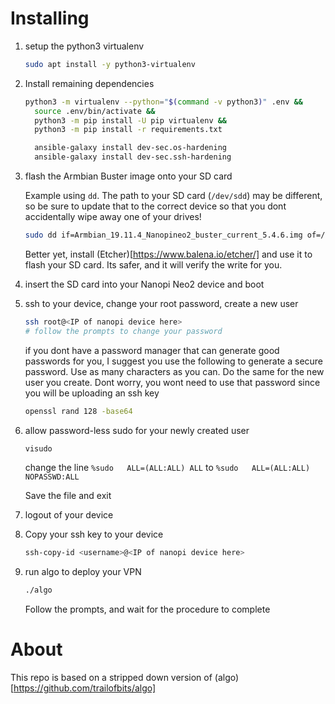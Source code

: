 # Installing

1. setup the python3 virtualenv

    ```bash
    sudo apt install -y python3-virtualenv
    ```

2. Install remaining dependencies

    ```bash
    python3 -m virtualenv --python="$(command -v python3)" .env &&
      source .env/bin/activate &&
      python3 -m pip install -U pip virtualenv &&
      python3 -m pip install -r requirements.txt

      ansible-galaxy install dev-sec.os-hardening
      ansible-galaxy install dev-sec.ssh-hardening
    ```
3. flash the Armbian Buster image onto your SD card

    Example using `dd`.  The path to your SD card (`/dev/sdd`) may be different, so be sure to update that to the correct device so that you dont accidentally wipe away one of your drives!

    ```bash
    sudo dd if=Armbian_19.11.4_Nanopineo2_buster_current_5.4.6.img of=/dev/sdd bs=1M
    ```

    Better yet, install (Etcher)[https://www.balena.io/etcher/] and use it to flash your SD card.  Its safer, and it will verify the write for you.

4. insert the SD card into your Nanopi Neo2 device and boot

5. ssh to your device, change your root password, create a new user

    ```bash
    ssh root@<IP of nanopi device here>
    # follow the prompts to change your password
    ```

    if you dont have a password manager that can generate good passwords for you, I suggest you use the following to generate a secure password.  Use as many characters as you can.  Do the same for the new user you create.  Dont worry, you wont need to use that password since you will be uploading an ssh key

    ```bash
    openssl rand 128 -base64
    ```

6. allow password-less sudo for your newly created user

    ```bash
    visudo
    ```

    change the line `%sudo   ALL=(ALL:ALL) ALL` to `%sudo   ALL=(ALL:ALL) NOPASSWD:ALL`

    Save the file and exit

7. logout of your device

8. Copy your ssh key to your device

    ```bash
    ssh-copy-id <username>@<IP of nanopi device here>
    ```

9. run algo to deploy your VPN

    ```bash
    ./algo
    ```

    Follow the prompts, and wait for the procedure to complete

#  About

This repo is based on a stripped down version of (algo)[https://github.com/trailofbits/algo]
